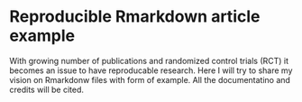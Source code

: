 Reproducible Rmarkdown article example
=====

With growing number of publications and randomized control trials (RCT) it becomes an issue to have reproducable research. Here I will try to share my vision on Rmarkdonw files with form of example. 
All the documentatino and credits will be cited. 
